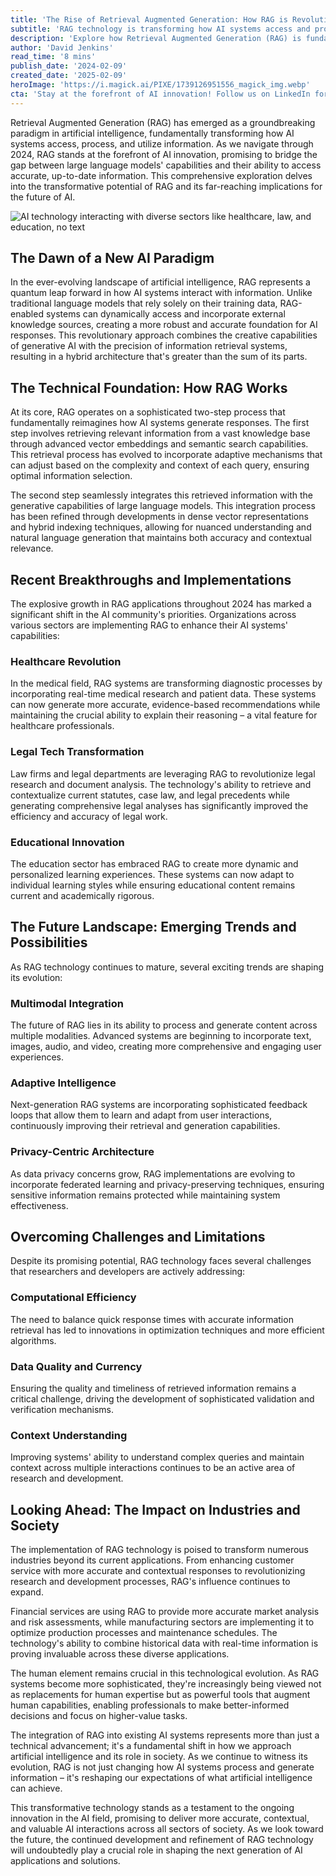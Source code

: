 ```yaml
---
title: 'The Rise of Retrieval Augmented Generation: How RAG is Revolutionizing AI''s Understanding of the World'
subtitle: 'RAG technology is transforming how AI systems access and process information'
description: 'Explore how Retrieval Augmented Generation (RAG) is fundamentally transforming AI systems in 2024, enhancing their ability to access, process, and utilize information across various sectors including healthcare, legal tech, and education. Learn about the technical foundations, recent breakthroughs, and emerging trends shaping the future landscape of this revolutionary technology.'
author: 'David Jenkins'
read_time: '8 mins'
publish_date: '2024-02-09'
created_date: '2025-02-09'
heroImage: 'https://i.magick.ai/PIXE/1739126951556_magick_img.webp'
cta: 'Stay at the forefront of AI innovation! Follow us on LinkedIn for daily updates on RAG technology and other breakthrough developments in artificial intelligence.'
---
```



Retrieval Augmented Generation (RAG) has emerged as a groundbreaking paradigm in artificial intelligence, fundamentally transforming how AI systems access, process, and utilize information. As we navigate through 2024, RAG stands at the forefront of AI innovation, promising to bridge the gap between large language models' capabilities and their ability to access accurate, up-to-date information. This comprehensive exploration delves into the transformative potential of RAG and its far-reaching implications for the future of AI.

![AI technology interacting with diverse sectors like healthcare, law, and education, no text](https://i.magick.ai/PIXE/1739126951560_magick_img.webp)

## The Dawn of a New AI Paradigm

In the ever-evolving landscape of artificial intelligence, RAG represents a quantum leap forward in how AI systems interact with information. Unlike traditional language models that rely solely on their training data, RAG-enabled systems can dynamically access and incorporate external knowledge sources, creating a more robust and accurate foundation for AI responses. This revolutionary approach combines the creative capabilities of generative AI with the precision of information retrieval systems, resulting in a hybrid architecture that's greater than the sum of its parts.

## The Technical Foundation: How RAG Works

At its core, RAG operates on a sophisticated two-step process that fundamentally reimagines how AI systems generate responses. The first step involves retrieving relevant information from a vast knowledge base through advanced vector embeddings and semantic search capabilities. This retrieval process has evolved to incorporate adaptive mechanisms that can adjust based on the complexity and context of each query, ensuring optimal information selection.

The second step seamlessly integrates this retrieved information with the generative capabilities of large language models. This integration process has been refined through developments in dense vector representations and hybrid indexing techniques, allowing for nuanced understanding and natural language generation that maintains both accuracy and contextual relevance.

## Recent Breakthroughs and Implementations

The explosive growth in RAG applications throughout 2024 has marked a significant shift in the AI community's priorities. Organizations across various sectors are implementing RAG to enhance their AI systems' capabilities:

### Healthcare Revolution
In the medical field, RAG systems are transforming diagnostic processes by incorporating real-time medical research and patient data. These systems can now generate more accurate, evidence-based recommendations while maintaining the crucial ability to explain their reasoning – a vital feature for healthcare professionals.

### Legal Tech Transformation
Law firms and legal departments are leveraging RAG to revolutionize legal research and document analysis. The technology's ability to retrieve and contextualize current statutes, case law, and legal precedents while generating comprehensive legal analyses has significantly improved the efficiency and accuracy of legal work.

### Educational Innovation
The education sector has embraced RAG to create more dynamic and personalized learning experiences. These systems can now adapt to individual learning styles while ensuring educational content remains current and academically rigorous.

## The Future Landscape: Emerging Trends and Possibilities

As RAG technology continues to mature, several exciting trends are shaping its evolution:

### Multimodal Integration
The future of RAG lies in its ability to process and generate content across multiple modalities. Advanced systems are beginning to incorporate text, images, audio, and video, creating more comprehensive and engaging user experiences.

### Adaptive Intelligence
Next-generation RAG systems are incorporating sophisticated feedback loops that allow them to learn and adapt from user interactions, continuously improving their retrieval and generation capabilities.

### Privacy-Centric Architecture
As data privacy concerns grow, RAG implementations are evolving to incorporate federated learning and privacy-preserving techniques, ensuring sensitive information remains protected while maintaining system effectiveness.

## Overcoming Challenges and Limitations

Despite its promising potential, RAG technology faces several challenges that researchers and developers are actively addressing:

### Computational Efficiency
The need to balance quick response times with accurate information retrieval has led to innovations in optimization techniques and more efficient algorithms.

### Data Quality and Currency
Ensuring the quality and timeliness of retrieved information remains a critical challenge, driving the development of sophisticated validation and verification mechanisms.

### Context Understanding
Improving systems' ability to understand complex queries and maintain context across multiple interactions continues to be an active area of research and development.

## Looking Ahead: The Impact on Industries and Society

The implementation of RAG technology is poised to transform numerous industries beyond its current applications. From enhancing customer service with more accurate and contextual responses to revolutionizing research and development processes, RAG's influence continues to expand.

Financial services are using RAG to provide more accurate market analysis and risk assessments, while manufacturing sectors are implementing it to optimize production processes and maintenance schedules. The technology's ability to combine historical data with real-time information is proving invaluable across these diverse applications.

The human element remains crucial in this technological evolution. As RAG systems become more sophisticated, they're increasingly being viewed not as replacements for human expertise but as powerful tools that augment human capabilities, enabling professionals to make better-informed decisions and focus on higher-value tasks.

The integration of RAG into existing AI systems represents more than just a technical advancement; it's a fundamental shift in how we approach artificial intelligence and its role in society. As we continue to witness its evolution, RAG is not just changing how AI systems process and generate information – it's reshaping our expectations of what artificial intelligence can achieve.

This transformative technology stands as a testament to the ongoing innovation in the AI field, promising to deliver more accurate, contextual, and valuable AI interactions across all sectors of society. As we look toward the future, the continued development and refinement of RAG technology will undoubtedly play a crucial role in shaping the next generation of AI applications and solutions.